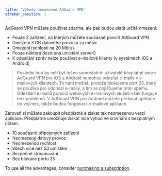 ```yaml
---
title: 'Výhody neomezené AdGuard VPN'
sidebar_position: 5
---
```


AdGuard VPN můžete používat zdarma, ale pak budou platit určitá omezení:

- Pouze 2 zařízení, na kterých můžete současně povolit AdGuard VPN
- Omezení 3 GB datového provozu za měsíc
- Omezení rychlosti na 20 Mbit/s
- Pouze některá dostupná umístění serverů
- K odesílání zpráv nelze používat e-mailové klienty (v systémech iOS a Android)

> Poslední bod by měl být řešen samostatně: uživatelé bezplatné verze AdGuard VPN pro iOS a Android nemohou odesílat e-maily v e-mailových klientech. To není možné, protože blokujeme port 25, který se používá pro odchozí e-maily, a tím se pojišťujeme proti spamu. Odesílání e-mailů pomocí webových e-mailových služeb však funguje bez problémů. V AdGuard VPN pro Android můžete přidávat aplikace do výjimek, takže budou fungovat i e-mailové aplikace.

Zároveň si můžete zakoupit předplatné a získat tak neomezenou verzi aplikace. Předplatné umožňuje získat více výhod ve srovnání s bezplatným účtem:

- 10 současně připojených zařízení
- Neomezený datový provoz
- Neomezenou rychlost
- Všech více než 50 umístění
- Bezpečné streamování
- Bez blokace portu 25

To use all the advantages, consider [purchasing a subscription](/general/subscription).
